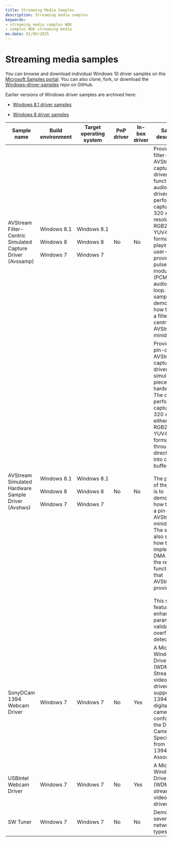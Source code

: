 ```yaml
---
title: Streaming Media Samples
description: Streaming media samples
keywords:
- streaming media samples WDK
- samples WDK streaming media
ms.date: 01/09/2025
---
```


# Streaming media samples

You can browse and download individual Windows 10 driver samples on the [Microsoft Samples portal](/samples/browse/?products=windows-wdk). You can also clone, fork, or download the [Windows-driver-samples](https://github.com/Microsoft/Windows-driver-samples) repo on GitHub.

Earlier versions of Windows driver samples are archived here:

- [Windows 8.1 driver samples](https://github.com/microsoftarchive/msdn-code-gallery-microsoft/tree/master/Official%20Windows%20Driver%20Kit%20Sample/Windows%20Driver%20Kit%20(WDK)%208.1%20Samples)

- [Windows 8 driver samples](https://github.com/microsoftarchive/msdn-code-gallery-microsoft/tree/master/Official%20Windows%20Driver%20Kit%20Sample/Windows%20Driver%20Kit%20(WDK)%208.0%20Samples)

| Sample name | Build environment | Target operating system | PnP driver | In-box driver | Sample description |
|--|--|--|--|--|--|
| AVStream Filter-Centric Simulated Capture Driver (Avssamp) | Windows 8.1<br><br>Windows 8<br><br>Windows 7 | Windows 8.1<br><br>Windows 8<br><br>Windows 7 | No | No | Provides a filter-centric AVStream capture driver with functional audio. The driver performs captures at 320 x 240 resolution in RGB24 or YUV422 format while playing a user-provided pulse code modulation (PCM) wave audio file in a loop. The sample demonstrates how to write a filter-centric AVStream minidriver. |
| AVStream Simulated Hardware Sample Driver (Avshws) |Windows 8.1<br><br>Windows 8<br><br>Windows 7 | Windows 8.1<br><br>Windows 8<br><br>Windows 7| No | No | Provides a pin-centric AVStream capture driver for a simulated piece of hardware. The driver performs captures at 320 x 240 in either an RGB24 or YUV422 format through direct DMA into capture buffers.<br><br>The purpose of the sample is to demonstrate how to write a pin-centric AVStream minidriver. The sample also shows how to implement DMA by using the related functionality that AVStream provides.<br><br>This sample features enhanced parameter validation and overflow detection. |
| SonyDCam 1394 Webcam Driver | Windows 7 | Windows 7 | No | Yes | A Microsoft Windows Driver Model (WDM) Stream class video capture driver that supports 1394-based digital cameras that conform to the Digital Camera Specification from the 1394 Trade Association. |
| USBIntel Webcam Driver | Windows 7 | Windows 7 | No | Yes | A Microsoft Windows Driver Model (WDM) stream class video capture driver. |
| SW Tuner | Windows 7 | Windows 7 | No | No | Demonstrates several digital network types. |
